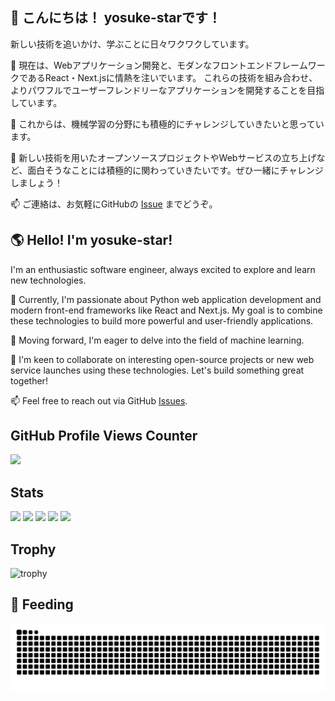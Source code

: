 ## 🙋 こんにちは！ yosuke-starです！ 
新しい技術を追いかけ、学ぶことに日々ワクワクしています。

🔭 現在は、Webアプリケーション開発と、モダンなフロントエンドフレームワークであるReact・Next.jsに情熱を注いでいます。
これらの技術を組み合わせ、よりパワフルでユーザーフレンドリーなアプリケーションを開発することを目指しています。

🌱 これからは、機械学習の分野にも積極的にチャレンジしていきたいと思っています。

👯 新しい技術を用いたオープンソースプロジェクトやWebサービスの立ち上げなど、面白そうなことには積極的に関わっていきたいです。ぜひ一緒にチャレンジしましょう！

📫 ご連絡は、お気軽にGitHubの [Issue](https://github.com/yosuke-star/yosuke-star/issues) までどうぞ。

## 🌎 Hello! I'm yosuke-star!
I'm an enthusiastic software engineer, always excited to explore and learn new technologies.

🔭 Currently, I'm passionate about Python web application development and modern front-end frameworks like React and Next.js. My goal is to combine these technologies to build more powerful and user-friendly applications.

🌱 Moving forward, I'm eager to delve into the field of machine learning.

👯 I'm keen to collaborate on interesting open-source projects or new web service launches using these technologies. Let's build something great together!

📫 Feel free to reach out via GitHub [Issues](https://github.com/yosuke-star/yosuke-star/issues).

## GitHub Profile Views Counter
![](https://komarev.com/ghpvc/?username=yosuke-star)

## Stats
![](http://github-profile-summary-cards.vercel.app/api/cards/profile-details?username=yosuke-star&theme=dracula)
![](http://github-profile-summary-cards.vercel.app/api/cards/repos-per-language?username=yosuke-star&theme=dracula)
![](http://github-profile-summary-cards.vercel.app/api/cards/most-commit-language?username=yosuke-star&theme=dracula)
![](http://github-profile-summary-cards.vercel.app/api/cards/stats?username=yosuke-star&theme=dracula)
![](http://github-profile-summary-cards.vercel.app/api/cards/productive-time?username=yosuke-star&theme=dracula&utcOffset=9)

## Trophy
![trophy](https://github-profile-trophy.vercel.app/?username=yosuke-star&theme=dracula)

## 🐍 Feeding 
<picture>
  <source media="(prefers-color-scheme: dark)" srcset="https://raw.githubusercontent.com/yosuke-star/yosuke-star/output/github-contribution-grid-snake-dark.svg">
  <source media="(prefers-color-scheme: light)" srcset="https://raw.githubusercontent.com/yosuke-star/yosuke-star/output/github-contribution-grid-snake.svg">
  <img alt="github contribution grid snake animation" src="https://raw.githubusercontent.com/yosuke-star/yosuke-star/output/github-contribution-grid-snake.svg">
</picture>

